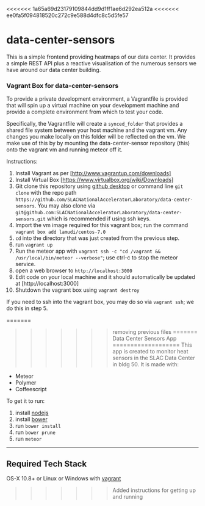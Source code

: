 <<<<<<< 1a65a69d23179109844dd9d1ff1ae6d292ea512a
<<<<<<< ee0fa5f094818520c272c9e588d4dfc8c5d5fe57
# data-center-sensors

This is a simple frontend providing heatmaps of our data center. It provides a simple REST API plus a reactive visualisation of the numerous sensors we have around our data center building.


### Vagrant Box for data-center-sensors

To provide a private development environment, a Vagrantfile is provided that will spin up a virtual machine on your development machine and provide a complete environment from which to test your code.

Specifically, the Vagrantfile will create a `synced_folder` that provides a shared file system between your host machine and the vagrant vm. Any changes you make locally on this folder will be reflected on the vm. We make use of this by by mounting the data-center-sensor repository (this) onto the vagrant vm and running meteor off it.

Instructions:

1. Install Vagrant as per [http://www.vagrantup.com/downloads]
2. Install Virtual Box [https://www.virtualbox.org/wiki/Downloads]
3. Git clone this repository using [github desktop](https://desktop.github.com/) or command line `git clone` with the repo path `https://github.com/SLACNationalAcceleratorLaboratory/data-center-sensors`. You may also clone via `git@github.com:SLACNationalAcceleratorLaboratory/data-center-sensors.git` which is recommended if using ssh keys.
4. Import the vm image required for this vagrant box; run the command `vagrant box add lamudi/centos-7.0`
5. `cd` into the directory that was just created from the previous step.
6. run `vagrant up`
7. Run the meteor app with `vagrant ssh -c "cd /vagrant && /usr/local/bin/meteor --verbose"`; use ctrl-c to stop the meteor service.
8. open a web browser to `http://localhost:3000`
9. Edit code on your local machine and it should automatically be updated at [http://localhost:3000]
10. Shutdown the vagrant box using `vagrant destroy`

If you need to ssh into the vagrant box, you may do so via `vagrant ssh`; we do this in step 5.

=======
>>>>>>> removing previous files
=======
Data Center Sensors App
===================
This app is created to monitor heat sensors in the SLAC Data Center in bldg 50.
It is made with:
  - Meteor
  - Polymer
  - Coffeescript

To get it to run:
1. install [nodejs](https://nodejs.org/en)
2. install [bower](http://bower.io/)
3. run `bower install`
4. run `bower prune`
5. run `meteor`


----------


Required Tech Stack
-------------

OS-X 10.8+
or
Linux
or Windows with [vagrant](https://www.vagrantup.com/)
>>>>>>> Added instructions for getting up and running
